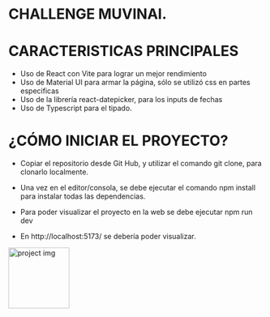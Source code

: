 # CHALLENGE MUVINAI.

# CARACTERISTICAS PRINCIPALES

- Uso de React con Vite para lograr un mejor rendimiento
- Uso de Material UI para armar la página, sólo se utilizó css en partes especificas
- Uso de la librería react-datepicker, para los inputs de fechas
- Uso de Typescript para el tipado.

# ¿CÓMO INICIAR EL PROYECTO?

- Copiar el repositorio desde Git Hub, y utilizar el comando git clone, para clonarlo localmente.

- Una vez en el editor/consola, se debe ejecutar el comando npm install para instalar todas las dependencias.

- Para poder visualizar el proyecto en la web se debe ejecutar npm run dev

- En http://localhost:5173/ se debería poder visualizar.


<img src="https://github.com/SaanCaba/muvinai-test/edit/main/src/assets/imgmuvinai.png" alt="project img" width=120 height=120 />

